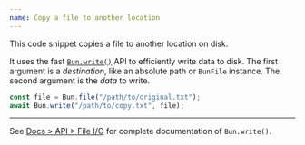 ```yaml
---
name: Copy a file to another location
---
```


This code snippet copies a file to another location on disk.

It uses the fast [`Bun.write()`](/docs/api/file-io#writing-files-bun-write) API to efficiently write data to disk. The first argument is a _destination_, like an absolute path or `BunFile` instance. The second argument is the _data_ to write.

```ts
const file = Bun.file("/path/to/original.txt");
await Bun.write("/path/to/copy.txt", file);
```

---

See [Docs > API > File I/O](/docs/api/file-io#writing-files-bun-write) for complete documentation of `Bun.write()`.
